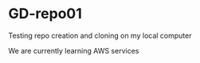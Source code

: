 # GD-repo01
Testing repo creation and cloning on my local computer


We are currently learning AWS services 
